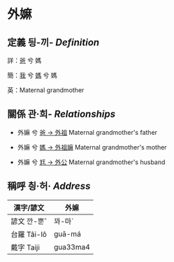 # 外嫲
## 定義 딍-끼- _Definition_
詳：[爸](member2.md) 兮 媽

簡：[我](member1.md) 兮 [媽](member2.md) 兮 媽

英：Maternal grandmother

## 關係 관·희- _Relationships_

- 外嫲 兮 [爸 → 外祖](member44.md) Maternal grandmother's father

- 外嫲 兮 [媽 → 外祖嫲](member45.md) Maternal grandmother's mother

- 外嫲 兮 [尪 → 外公](member13.md) Maternal grandmother's husband



## 稱呼 칑·허· _Address_

漢字/諺文 | 外嫲
--- | ---
諺文 깐-뿐ˆ | 꽈-마ˊ
台羅 Tâi-lô | guā-má
戴字 Taiji | gua33ma4


